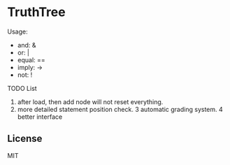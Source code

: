 TruthTree
===============
Usage:
* and: &
* or: |
* equal: ==
* imply: ->
* not: !

TODO List
1. after load, then add node will not reset everything.
2. more detailed statement position check.
3 automatic grading system.
4 better interface

License
-------
MIT